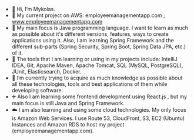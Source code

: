 - 👋 Hi, I’m Mykolas.
- :hammer: My current project on AWS: employeemanagementapp.com ; www.employeemanagementapp.com
- 👀 My main focus is Java programming language. I want to learn as much as possible about it's different versions, features, ways to create applications using it. Also, I am learning Spring Framework and the different sub-parts (Spring Security, Spring Boot, Spring Data JPA, etc.) of it.
- 🔧 The tools that I am learning or using in my projects include: IntelliJ IDEA, Git, Apache Maven, Apache Tomcat, SQL (MySQL, PostgreSQL), JUnit, Elasticsearch, Docker.
- 🌱 I’m currently trying to acquire as much knowledge as possible about all these technologies, tools and best applications of them while developing software.
- ➕ Also I am learning some frontend development using React.js , but my main focus is still Java and Spring Framework.
- :cloud: I am also learning and using some cloud technologies. My only focus is Amazon Web Services. I use Route 53, CloudFront, S3, EC2 (Ubuntu) Instances and Amazon RDS to host my project (employeemanagementapp.com).


<!---
MykKuc/MykKuc is a ✨ special ✨ repository because its `README.md` (this file) appears on your GitHub profile.
You can click the Preview link to take a look at your changes.
--->
